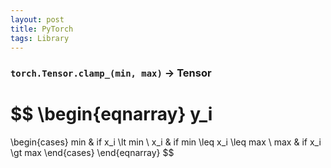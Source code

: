 ```yaml
---
layout: post
title: PyTorch
tags: Library
---
```


### `torch.Tensor.clamp_(min, max)` -> Tensor

$$
\begin{eqnarray}
y_i
=
\begin{cases}
min & if x_i \lt min \\
x_i & if min \leq x_i \leq max \\
max & if x_i \gt max
\end{cases}
\end{eqnarray}
$$